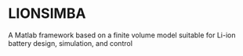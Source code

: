# LIONSIMBA
 A Matlab framework based on a finite volume model suitable for Li-ion battery design, simulation, and control

